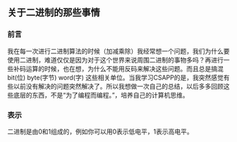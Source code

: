 ## 关于二进制的那些事情

### 前言

我在每一次进行二进制算法的时候（加减乘除）我经常想一个问题，我们为什么要使用二进制，难道仅仅是因为对于这个世界来说周围二进制的事物多吗？再进行一些补码运算的时候，也在想，为什么不能用反码来解决这些问题。而且总是搞混bit(位) byte(字节) word(字) 这些相关单位。当我学习CSAPP的是，我突然感觉有些以前没有解决的问题突然解决了。所以我想做一次自己的总结，以后多多回顾这些底层的东西，不是“为了编程而编程。”，培养自己的计算机思维。

### 表示

二进制是由0和1组成的，例如你可以用0表示低电平，1表示高电平。